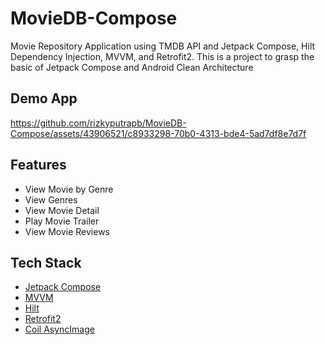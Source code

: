 # MovieDB-Compose
Movie Repository Application using TMDB API and Jetpack Compose, Hilt Dependency Injection, MVVM, and Retrofit2. This is a project to grasp the basic of Jetpack Compose and Android Clean Architecture

## Demo App
https://github.com/rizkyputrapb/MovieDB-Compose/assets/43906521/c8933298-70b0-4313-bde4-5ad7df8e7d7f

## Features
- View Movie by Genre
- View Genres
- View Movie Detail
- Play Movie Trailer
- View Movie Reviews

## Tech Stack
- [Jetpack Compose]("https://developer.android.com/jetpack/compose?gclid=Cj0KCQjwx5qoBhDyARIsAPbMagBDjqw1R1vpYbvGuiXONMQrp6pvHUyd7uIzPyN2dx1vCYJISZOPzs8aAlwgEALw_wcB&gclsrc=aw.ds")
- [MVVM]("https://developer.android.com/topic/libraries/architecture/viewmodel")
- [Hilt]("https://dagger.dev/hilt/")
- [Retrofit2]("https://square.github.io/retrofit/")
- [Coil AsyncImage]("https://coil-kt.github.io/coil/compose/")


